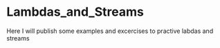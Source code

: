 # Lambdas_and_Streams
Here I will publish some examples and excercises to practive labdas and streams
